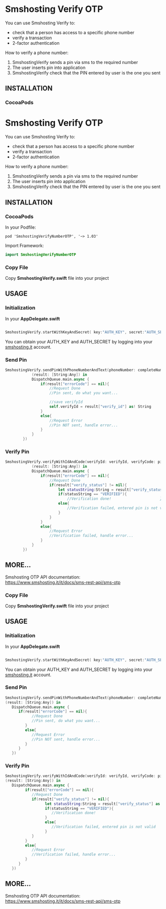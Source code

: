 # Smshosting Verify OTP
You can use Smshosting Verify to:
* check that a person has access to a specific phone number
* verify a transaction 
* 2-factor authentication

How to verify a phone number:
1. SmshostingVerify sends a pin via sms to the required number
2. The user inserts pin into application
3. SmshostingVerify check that the PIN entered by user is the one you sent

## INSTALLATION
### CocoaPods
# Smshosting Verify OTP
You can use Smshosting Verify to:
* check that a person has access to a specific phone number
* verify a transaction 
* 2-factor authentication

How to verify a phone number:
1. SmshostingVerify sends a pin via sms to the required number
2. The user inserts pin into application
3. SmshostingVerify check that the PIN entered by user is the one you sent

## INSTALLATION
### CocoaPods
In your Podfile:
```
pod 'SmshostingVerifyNumberOTP', '~> 1.03'
```
Import Framework:
```Swift
import SmshostingVerifyNumberOTP
```
### Copy File
Copy **SmshostingVerify.swift** file into your project

## USAGE
### Initialization
In your **AppDelegate.swift**
```Swift

SmshostingVerify.startWithKeyAndSecret( key:"AUTH_KEY", secret:"AUTH_SECRET" )

```
You can obtain your AUTH_KEY and AUTH_SECRET by logging into your [smshosting.it](https://www.smshosting.it) account.
### Send Pin
```Swift
SmshostingVerify.sendPinWithPhoneNumberAndText(phoneNumber: completeNumber, text:"SMSHosting code ${verify_code}", sandbox:false, completion: {
            (result: [String:Any]) in
            DispatchQueue.main.async {
                if(result["errorCode"] == nil){
                    //Request Done
                    //Pin sent, do what you want...

                    //save verifyId
                    self.verifyId = result["verify_id"] as! String
                }
                else{
                    //Request Error
                    //Pin NOT sent, handle error...
                }
            }
        })
```

### Verify Pin
```Swift
SmshostingVerify.verifyWithIdAndCode(verifyId: verifyId, verifyCode: pinTextField.text!, completion: {
            (result: [String:Any]) in
            DispatchQueue.main.async {
                if(result["errorCode"] == nil){
                    //Request Done
                    if(result["verify_status"] != nil){
                        let statusString:String = result["verify_status"] as! String
                        if(statusString == "VERIFIED"){
                            //Verification done!                      }
                        else{
                            //Verification failed, entered pin is not valid
                        }
                    }
                }
                else{
                    //Request Error
                    //Verification failed, handle error...
                }
            }
        })
```
## MORE...
Smshosting OTP API documentation: https://www.smshosting.it/it/docs/sms-rest-api/sms-otp
### Copy File
Copy **SmshostingVerify.swift** file into your project

## USAGE
### Initialization
In your **AppDelegate.swift**
```Swift

SmshostingVerify.startWithKeyAndSecret( key:"AUTH_KEY", secret:"AUTH_SECRET" )

```
You can obtain your AUTH_KEY and AUTH_SECRET by logging into your [smshosting.it](https://www.smshosting.it) account.
### Send Pin
```Swift
SmshostingVerify.sendPinWithPhoneNumberAndText(phoneNumber: completeNumber, text:"SMSHosting code ${verify_code}", sandbox:false, completion: {
(result: [String:Any]) in
   DispatchQueue.main.async {
      if(result["errorCode"] == nil){
            //Request Done
            //Pin sent, do what you want...
         }
         else{
            //Request Error
            //Pin NOT sent, handle error...
         }
      }
   })
```
### Verify Pin
```Swift
SmshostingVerify.verifyWithIdAndCode(verifyId: verifyId, verifyCode: pinTextField.text!, completion: {
(result: [String:Any]) in
   DispatchQueue.main.async {
         if(result["errorCode"] == nil){
            //Request Done
            if(result["verify_status"] != nil){
                  let statusString:String = result["verify_status"] as! String
                  if(statusString == "VERIFIED"){
                     //Verification done!                      
                  }
                  else{
                     //Verification failed, entered pin is not valid
                  }
            }
         }
         else{
            //Request Error
            //Verification failed, handle error...
         }
      }
   })
```
## MORE...
Smshosting OTP API documentation: https://www.smshosting.it/it/docs/sms-rest-api/sms-otp
